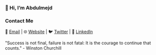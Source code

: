### 👋 Hi, I’m Abdulmejd

### Contact Me

📧 [Email](mailto:techkelster@gmail.com) | 🌐 [Website](_) | 🐦 [Twitter](https://twitter.com/techkelster) | 💼 [LinkedIn](https://www.linkedin.com/in/etlak)

"Success is not final, failure is not fatal: It is the courage to continue that counts." - Winston Churchill



